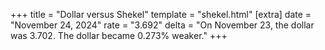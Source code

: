 +++
title = "Dollar versus Shekel"
template = "shekel.html"
[extra]
date = "November 24, 2024"
rate = "3.692"
delta = "On November 23, the dollar was 3.702. The dollar became 0.273% weaker."
+++

